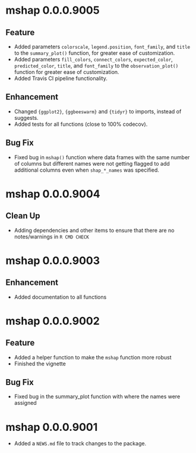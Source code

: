# mshap 0.0.0.9005

## Feature

- Added parameters `colorscale`, `legend.position`, `font_family`, and `title` to the `summary_plot()` function, for greater ease of customization.
- Added parameters `fill_colors`, `connect_colors`, `expected_color`, `predicted_color`, `title`, and `font_family` to the `observation_plot()` function for greater ease of customization.
- Added Travis CI pipeline functionality.

## Enhancement

- Changed `{ggplot2}`, `{ggbeeswarm}` and `{tidyr}` to imports, instead of suggests.
- Added tests for all functions (close to 100% codecov).

## Bug Fix

- Fixed bug in `mshap()` function where data frames with the same number of columns but different names were not getting flagged to add additional columns even when `shap_*_names` was specified.

# mshap 0.0.0.9004

## Clean Up

- Adding dependencies and other items to ensure that there are no notes/warnings in `R CMD CHECK`

# mshap 0.0.0.9003

## Enhancement

- Added documentation to all functions

# mshap 0.0.0.9002

## Feature

- Added a helper function to make the `mshap` function more robust
- Finished the vignette

## Bug Fix

- Fixed bug in the summary_plot function with where the names were assigned

# mshap 0.0.0.9001

* Added a `NEWS.md` file to track changes to the package.
